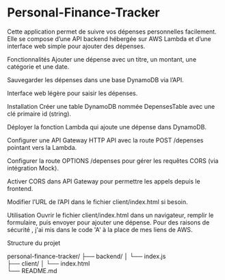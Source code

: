 # Personal-Finance-Tracker
Cette application permet de suivre vos dépenses personnelles facilement. Elle se compose d’une API backend hébergée sur AWS Lambda et d’une interface web simple pour ajouter des dépenses.

Fonctionnalités
Ajouter une dépense avec un titre, un montant, une catégorie et une date.

Sauvegarder les dépenses dans une base DynamoDB via l’API.

Interface web légère pour saisir les dépenses.

Installation
Créer une table DynamoDB nommée DepensesTable avec une clé primaire id (string).

Déployer la fonction Lambda qui ajoute une dépense dans DynamoDB.

Configurer une API Gateway HTTP API avec la route POST /depenses pointant vers la Lambda.

Configurer la route OPTIONS /depenses pour gérer les requêtes CORS (via intégration Mock).

Activer CORS dans API Gateway pour permettre les appels depuis le frontend.

Modifier l’URL de l’API dans le fichier client/index.html si besoin.

Utilisation
Ouvrir le fichier client/index.html dans un navigateur, remplir le formulaire, puis envoyer pour ajouter une dépense. Pour des raisons de sécurité , j'ai mis dans le code 'A' à la place de mes liens de AWS.

Structure du projet

personal-finance-tracker/
├── backend/
│   └── index.js          
├── client/
│   └── index.html     
└── README.md

